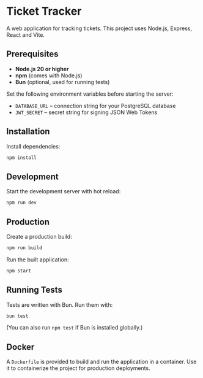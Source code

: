 # Ticket Tracker

A web application for tracking tickets. This project uses Node.js, Express, React and Vite.

## Prerequisites

- **Node.js 20 or higher**
- **npm** (comes with Node.js)
- **Bun** (optional, used for running tests)

Set the following environment variables before starting the server:

- `DATABASE_URL` – connection string for your PostgreSQL database
- `JWT_SECRET` – secret string for signing JSON Web Tokens

## Installation

Install dependencies:

```bash
npm install
```

## Development

Start the development server with hot reload:

```bash
npm run dev
```

## Production

Create a production build:

```bash
npm run build
```

Run the built application:

```bash
npm start
```

## Running Tests

Tests are written with Bun. Run them with:

```bash
bun test
```

(You can also run `npm test` if Bun is installed globally.)

## Docker

A `Dockerfile` is provided to build and run the application in a container.
Use it to containerize the project for production deployments.

